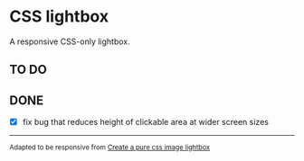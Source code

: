 # CSS lightbox

A responsive CSS-only lightbox.

## TO DO

## DONE

- [x] fix bug that reduces height of clickable area at wider screen sizes

---
<small>Adapted to be responsive from [Create a pure css image lightbox](https://webdesignerhut.com/pure-css-image-lightbox/)</small>
